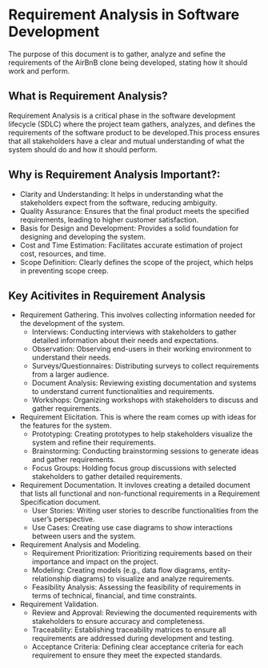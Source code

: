 # Requirement Analysis in Software Development

The purpose of this document is to gather, analyze and sefine the requirements of the AirBnB clone being developed, stating how it should work and perform.

## What is Requirement Analysis?
Requirement Analysis is a critical phase in the software development lifecycle (SDLC) where the project team gathers, analyzes, and defines the requirements of the software product to be developed.This process ensures that all stakeholders have a clear and mutual understanding of what the system should do and how it should perform.

## Why is Requirement Analysis Important?:
- Clarity and Understanding: It helps in understanding what the stakeholders expect from the software, reducing ambiguity.
- Quality Assurance: Ensures that the final product meets the specified requirements, leading to higher customer satisfaction.
- Basis for Design and Development: Provides a solid foundation for designing and developing the system.
- Cost and Time Estimation: Facilitates accurate estimation of project cost, resources, and time.
- Scope Definition: Clearly defines the scope of the project, which helps in preventing scope creep.

## Key Acitivites in Requirement Analysis
* Requirement Gathering. This involves collecting information needed for the development of the system.
  + Interviews: Conducting interviews with stakeholders to gather detailed information about their needs and expectations.
  + Observation: Observing end-users in their working environment to understand their needs.
  + Surveys/Questionnaires: Distributing surveys to collect requirements from a larger audience.
  + Document Analysis: Reviewing existing documentation and systems to understand current functionalities and requirements.
  + Workshops: Organizing workshops with stakeholders to discuss and gather requirements.
* Requirement Elicitation. This is where the ream comes up with ideas for the features for the system.
  + Prototyping: Creating prototypes to help stakeholders visualize the system and refine their requirements.
  + Brainstorming: Conducting brainstorming sessions to generate ideas and gather requirements.
  + Focus Groups: Holding focus group discussions with selected stakeholders to gather detailed requirements.
* Requirement Documentation. It invloves creating a detailed document that lists all functional and non-functional requirements in a Requirement Specification document.
  + User Stories: Writing user stories to describe functionalities from the user’s perspective.
  + Use Cases: Creating use case diagrams to show interactions between users and the system.
* Requirement Analysis and Modeling.
  + Requirement Prioritization: Prioritizing requirements based on their importance and impact on the project.
  + Modeling: Creating models (e.g., data flow diagrams, entity-relationship diagrams) to visualize and analyze requirements.
  + Feasibility Analysis: Assessing the feasibility of requirements in terms of technical, financial, and time constraints.
* Requirement Validation.
  + Review and Approval: Reviewing the documented requirements with stakeholders to ensure accuracy and completeness.
  + Traceability: Establishing traceability matrices to ensure all requirements are addressed during development and testing.
  + Acceptance Criteria: Defining clear acceptance criteria for each requirement to ensure they meet the expected standards.
